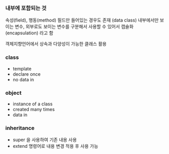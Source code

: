 ### 내부에 포함되는 것

속성(field), 행동(method)
필드만 들어있는 경우도 존재 (data class)
내부에서만 보이는 변수, 외부로도 보이는 변수를 구분해서 사용할 수 있어서 캡슐화 (encapsulation) 라고 함

객체지향언어에서 상속과 다양성이 가능한 클래스 활용

### class

- template
- declare once
- no data in

### object

- instance of a class
- created many times
- data in

### inheritance

- super 을 사용하여 기존 내용 사용
- extend 명령어로 내용 변경 적용 후 사용 가능
